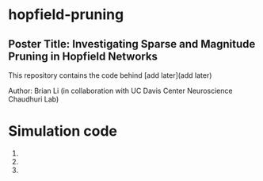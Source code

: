 # hopfield-pruning

## Poster Title: Investigating Sparse and Magnitude Pruning in Hopfield Networks

This repository contains the code behind [add later](add later)

Author: Brian Li (in collaboration with UC Davis Center Neuroscience Chaudhuri Lab)

# Simulation code
1.
2. 
3. 
